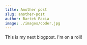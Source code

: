 ```yaml
---
title: Another post
slug: another-post
author: Bartek Pacia
image: ./images/coder.jpg
---
```


This is my next blogpost. I'm on a roll!
